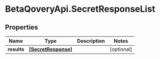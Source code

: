 # BetaQoveryApi.SecretResponseList

## Properties

Name | Type | Description | Notes
------------ | ------------- | ------------- | -------------
**results** | [**[SecretResponse]**](SecretResponse.md) |  | [optional] 


